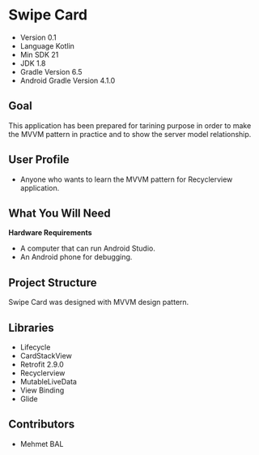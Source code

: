 # Swipe Card
- Version 0.1
- Language Kotlin
- Min SDK 21
- JDK 1.8
- Gradle Version 6.5
- Android Gradle Version 4.1.0

## Goal
This application has been prepared for tarining purpose in order to make the MVVM pattern in practice and to show the server model relationship.

## User Profile
- Anyone who wants to learn the MVVM pattern for Recyclerview application.

## What You Will Need
**Hardware Requirements**
- A computer that can run Android Studio.
- An Android phone for debugging.

## Project Structure
Swipe Card was designed with MVVM design pattern.

## Libraries
- Lifecycle
- CardStackView
- Retrofit 2.9.0
- Recyclerview
- MutableLiveData
- View Binding
- Glide

## Contributors
- Mehmet BAL

